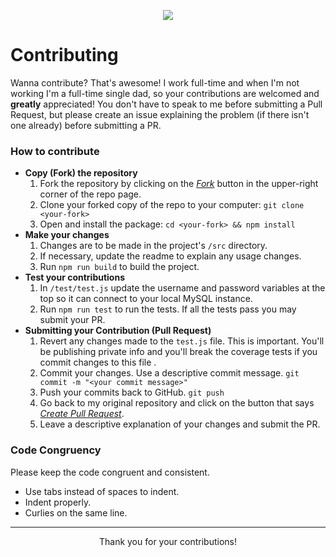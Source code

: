 <p align="center">
	<img src='https://i.imgur.com/AOfuTLA.png'>
</p>

# Contributing

Wanna contribute? That's awesome! I work full-time and when I'm not working I'm a full-time single dad, so your contributions are welcomed and **greatly** appreciated! You don't have to speak to me before submitting a Pull Request, but please create an issue explaining the problem (if there isn't one already) before submitting a PR.

### How to contribute

 - **Copy (Fork) the repository**
   1. Fork the repository by clicking on the [*Fork*](https://help.github.com/en/articles/fork-a-repo) button in the upper-right corner of the repo page.
   2. Clone your forked copy of the repo to your computer: `git clone <your-fork>`
   3. Open and install the package: `cd <your-fork> && npm install`
 - **Make your changes**
   1. Changes are to be made in the project's `/src` directory.
   2. If necessary, update the readme to explain any usage changes.
   3. Run `npm run build` to build the project.
 - **Test your contributions**
   1. In `/test/test.js` update the username and password variables at the top so it can connect to your local MySQL instance.
   2. Run `npm run test` to run the tests. If all the tests pass you may submit your PR.
 - **Submitting your Contribution (Pull Request)** 
   1. Revert any changes made to the `test.js` file. This is important. You'll be publishing private info and you'll break the coverage tests if you commit changes to this file .
   2. Commit your changes. Use a descriptive commit message. `git commit -m "<your commit message>"`
   3. Push your commits back to GitHub. `git push`
   4. Go back to my original repository and click on the button that says [*Create Pull Request*](https://help.github.com/en/articles/creating-a-pull-request-from-a-fork).
   5. Leave a descriptive explanation of your changes and submit the PR.

### Code Congruency

Please keep the code congruent and consistent. 

 - Use tabs instead of spaces to indent. 
 - Indent properly.
 - Curlies on the same line.

----

<center>Thank you for your contributions!</center>
